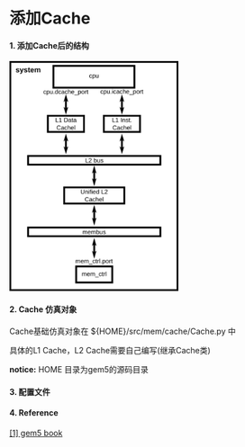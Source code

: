 # 添加Cache

#### 1. 添加Cache后的结构

<img src="image/3.gem5_add_cache.png" width="300"/>

#### 2. Cache 仿真对象

Cache基础仿真对象在 ${HOME}/src/mem/cache/Cache.py 中

具体的L1 Cache，L2 Cache需要自己编写(继承Cache类)




**notice:** HOME 目录为gem5的源码目录

#### 3. 配置文件

                                                                                                                       

#### 4. Reference

[[1] gem5 book](http://learning.gem5.org/book/)